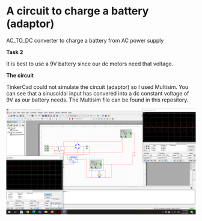 # A circuit to charge a battery (adaptor)
AC_TO_DC converter to charge a battery from AC power supply  

  
**Task 2**  

It is best to use a 9V battery since our dc motors need that voltage. 
  
 
 
 
  
 **The circuit**  
 
TinkerCad could not simulate the circuit (adaptor) so I used Multisim. You can see that a sinusoidal input has convered into a dc constant voltage of 9V as our battery needs. The Multisim file can be found in this repository.  
   
   
 
 ![Circuit](Screenshot(230).png)
